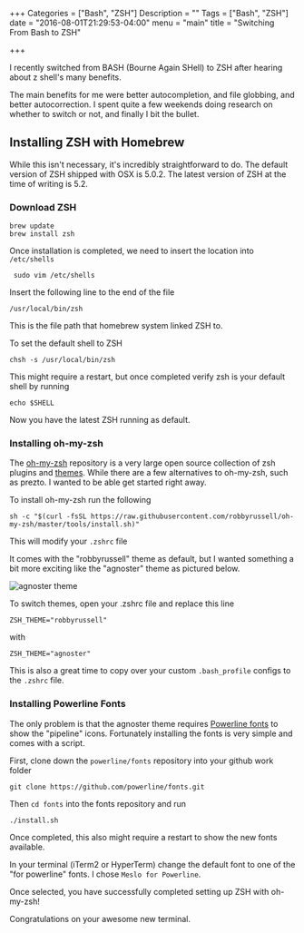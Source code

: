 +++
Categories = ["Bash", "ZSH"]
Description = ""
Tags = ["Bash", "ZSH"]
date = "2016-08-01T21:29:53-04:00"
menu = "main"
title = "Switching From Bash to ZSH"

+++

I recently switched from BASH (Bourne Again SHell) to ZSH after hearing about z shell's many benefits.

The main benefits for me were better autocompletion, and file globbing, and better autocorrection. I spent quite a few weekends doing research on whether to switch or not, and finally I bit the bullet.

## Installing ZSH with Homebrew

While this isn't necessary, it's incredibly straightforward to do. The default version of ZSH shipped with OSX is 5.0.2. The latest version of ZSH at the time of writing is 5.2. 

### Download ZSH

```
brew update
brew install zsh
```

Once installation is completed, we need to insert the location into `/etc/shells`

```
 sudo vim /etc/shells
```

Insert the following line to the end of the file

```
/usr/local/bin/zsh
```

This is the file path that homebrew system linked ZSH to.

To set the default shell to ZSH

```
chsh -s /usr/local/bin/zsh
```

This might require a restart, but once completed verify zsh is your default shell by running

```
echo $SHELL
```

Now you have the latest ZSH running as default.

### Installing oh-my-zsh

The [oh-my-zsh](https://github.com/robbyrussell/oh-my-zsh) repository is a very large open source collection of zsh plugins and [themes](https://github.com/robbyrussell/oh-my-zsh/wiki/themes). While there are a few alternatives to oh-my-zsh, such as prezto. I wanted to be able get started right away.

To install oh-my-zsh run the following

```
sh -c "$(curl -fsSL https://raw.githubusercontent.com/robbyrussell/oh-my-zsh/master/tools/install.sh)"
```

This will modify your `.zshrc` file

It comes with the "robbyrussell" theme as default, but I wanted something a bit more exciting like the "agnoster" theme as pictured below.

![agnoster theme](/content/images/2016/07/Screenshot-2016-07-31-16-21-54.png)

To switch themes, open your .zshrc file and replace this line

```
ZSH_THEME="robbyrussell"
```
with

```
ZSH_THEME="agnoster"
```

This is also a great time to copy over your custom `.bash_profile` configs to the `.zshrc` file.

### Installing Powerline Fonts

The only problem is that the agnoster theme requires [Powerline fonts](https://github.com/powerline/fonts) to show the "pipeline" icons. Fortunately installing the fonts is very simple and comes with a script.

First, clone down the `powerline/fonts` repository into your github work folder

```
git clone https://github.com/powerline/fonts.git
```

Then `cd fonts` into the fonts repository and run

```
./install.sh
```
Once completed, this also might require a restart to show the new fonts available.

In your terminal (iTerm2 or HyperTerm) change the default font to one of the "for powerline" fonts. I chose `Meslo for Powerline`. 

Once selected, you have successfully completed setting up ZSH with oh-my-zsh!

Congratulations on your awesome new terminal.
